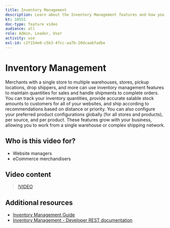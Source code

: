 ```yaml
---
title: Inventory Management
description: Learn about the Inventory Management features and how you can use them to work from a single warehouse or complex shipping network.
kt: 10551
doc-type: feature video
audience: all
role: Admin, Leader, User
activity: use
exl-id: c2f154e0-c5b3-4fcc-aa7b-20dcaabfadbe
---
```

# Inventory Management

Merchants with a single store to multiple warehouses, stores, pickup locations, drop shippers, and more can use inventory management features to maintain quantities for sales and handle shipments to complete orders. You can track your inventory quantities, provide accurate salable stock amounts to customers for all of your websites, and ship according to recommendations based on distance or priority. You can also configure your preferred product configurations globally (for all stores and products), per source, and per product. These features grow with your business, allowing you to work from a single warehouse or complex shipping network.

## Who is this video for?

- Website managers
- eCommerce merchandisers

## Video content

>[!VIDEO](https://video.tv.adobe.com/v/343748?quality=12&learn=on)

## Additional resources

- [Inventory Management Guide](https://experienceleague.adobe.com/docs/commerce-admin/inventory/introduction.html)
- [Inventory Management - Developer REST documentation](https://developer.adobe.com/commerce/webapi/rest/inventory/)

